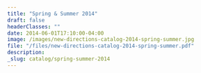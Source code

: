```yaml
---
title: "Spring & Summer 2014"
draft: false
headerClasses: ""
date: 2014-06-01T17:10:00-04:00
image: /images/new-directions-catalog-2014-spring-summer.jpg
file: "/files/new-directions-catalog-2014-spring-summer.pdf"
description:
_slug: catalog/spring-summer-2014
---
```


